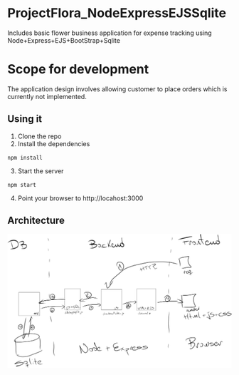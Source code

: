 # ProjectFlora_NodeExpressEJSSqlite
Includes basic flower business application for expense tracking using Node+Express+EJS+BootStrap+Sqlite

# Scope for development
The application design involves allowing customer to place orders which is currently not implemented.
## Using it

1) Clone the repo
2) Install the dependencies

```
npm install
```


3) Start the server

```
npm start
```

4) Point your browser to http://locahost:3000


## Architecture

<img src="./public/images/architecture.png" alt="Architecture of the Aplication"/>
